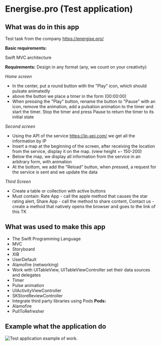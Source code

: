 # Energise.pro (Test application)

## What was do in this app

Test task from the company https://energise.pro/

**Basic requirements:**

Swift
MVC architecture

**Requirements:** Design in any format (any, we count on your creativity)

*Home screen*

- In the center, put a round button with the "Play" icon, which should pulsate animatedly
- above the button we place a timer in the form (00:00:00)
- When pressing the "Play" button, rename the button to "Pause" with an icon, remove the animation, add a pulsation animation to the timer and start the timer. Stop the timer and press Pause to return the timer to its initial state

*Second screen*

- Using the API of the service https://ip-api.com/ we get all the information by IP
- Insert a map at the beginning of the screen, after receiving the location from the service, display it on the map. (view height +- 150-200)
- Below the map, we display all information from the service in an arbitrary form, with animation
- At the bottom, we add the "Reload" button, when pressed, a request for the service is sent and we update the data

*Third Screen*

- Create a table or collection with active buttons
- Must contain: Rate App - call the apple method that causes the star rating alert, Share App - call the method to share content, Contact us - create a method that natively opens the browser and goes to the link of this TK

## What was used to make this app

* The Swift Programming Language
* MVC
* Storyboard
* XIB
* UserDefault
* Alamofire (networking)
* Work with UITableView, UITableViewController set their data sources and delegates
* Timer
* Pulse animation
* UIActivityViewController
* SKStoreReviewController
* Integrate third party libraries using Pods
**Pods:**
* Alamofire
* PullToRefresher

## Example what the application do

![Test application example of work.](Documentation/energise_screenrecord.gif)
